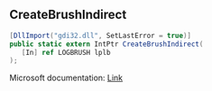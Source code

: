 ## CreateBrushIndirect

```csharp
[DllImport("gdi32.dll", SetLastError = true)]
public static extern IntPtr CreateBrushIndirect(
   [In] ref LOGBRUSH lplb
);
```

Microsoft documentation: [Link](https://docs.microsoft.com/en-us/windows/win32/api/wingdi/nf-wingdi-createbrushindirect)
